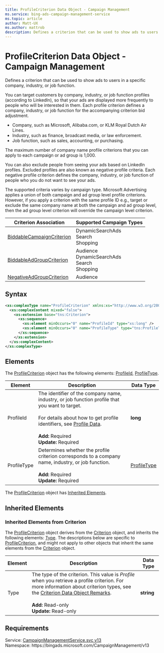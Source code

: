 ```yaml
---
title: ProfileCriterion Data Object - Campaign Management
ms.service: bing-ads-campaign-management-service
ms.topic: article
author: Matt-UX
ms.author: mattrob
description: Defines a criterion that can be used to show ads to users in a specific company, industry, or job function.
---
```

# ProfileCriterion Data Object - Campaign Management
Defines a criterion that can be used to show ads to users in a specific company, industry, or job function. 

You can target customers by company, industry, or job function profiles (according to LinkedIn), so that your ads are displayed more frequently to people who will be interested in them. Each profile criterion defines a company, industry, or job function for the accompanying criterion bid adjustment. 
- Company, such as Microsoft, Alibaba.com, or KLM Royal Dutch Air Lines.
- Industry, such as finance, broadcast media, or law enforcement.
- Job function, such as sales, accounting, or purchasing.

The maximum number of company name profile criterions that you can apply to each campaign or ad group is 1,000. 

You can also exclude people from seeing your ads based on LinkedIn profiles. Excluded profiles are also known as negative profile criteria. Each negative profile criterion defines the company, industry, or job function of people who you do not want to see your ads. 

The supported criteria varies by campaign type. Microsoft Advertising applies a union of both campaign and ad group level profile criterions. However, if you apply a criterion with the same profile ID e.g., target or exclude the same company name at both the campaign and ad group level, then the ad group level criterion will override the campaign level criterion. 

|Criterion Association|Supported Campaign Types|
|----------|---------------|
|[BiddableCampaignCriterion](biddablecampaigncriterion.md)|DynamicSearchAds<br/>Search<br/>Shopping|
|[BiddableAdGroupCriterion](biddableadgroupcriterion.md)|Audience<br/>DynamicSearchAds<br/>Search<br/>Shopping|
|[NegativeAdGroupCriterion](negativeadgroupcriterion.md)|Audience|

## Syntax
```xml
<xs:complexType name="ProfileCriterion" xmlns:xs="http://www.w3.org/2001/XMLSchema">
  <xs:complexContent mixed="false">
    <xs:extension base="tns:Criterion">
      <xs:sequence>
        <xs:element minOccurs="0" name="ProfileId" type="xs:long" />
        <xs:element minOccurs="0" name="ProfileType" type="tns:ProfileType" />
      </xs:sequence>
    </xs:extension>
  </xs:complexContent>
</xs:complexType>
```

## <a name="elements"></a>Elements

The [ProfileCriterion](profilecriterion.md) object has the following elements: [ProfileId](#profileid), [ProfileType](#profiletype).

|Element|Description|Data Type|
|-----------|---------------|-------------|
|<a name="profileid"></a>ProfileId|The identifier of the company name, industry, or job function profile that you want to target.<br/><br/>For details about how to get profile identifiers, see [Profile Data](../guides/profile-data-files.md).<br/><br/>**Add:** Required<br/>**Update:** Required|**long**|
|<a name="profiletype"></a>ProfileType|Determines whether the profile criterion corresponds to a company name, industry, or job function.<br/><br/>**Add:** Required<br/>**Update:** Required|[ProfileType](profiletype.md)|

The [ProfileCriterion](profilecriterion.md) object has [Inherited Elements](#inheritedelements).

## <a name="inheritedelements"></a>Inherited Elements

### <a name="inheritedelementscriterion"></a>Inherited Elements from Criterion
The [ProfileCriterion](profilecriterion.md) object derives from the [Criterion](criterion.md) object, and inherits the following elements: [Type](#type). The descriptions below are specific to [ProfileCriterion](profilecriterion.md), and might not apply to other objects that inherit the same elements from the [Criterion](criterion.md) object.  

|Element|Description|Data Type|
|-----------|---------------|-------------|
|<a name="type"></a>Type|The type of the criterion. This value is *Profile* when you retrieve a profile criterion. For more information about criterion types, see the [Criterion Data Object Remarks](criterion.md#remarks).<br/><br/>**Add:** Read-only<br/>**Update:** Read-only|**string**|

## Requirements
Service: [CampaignManagementService.svc v13](https://campaign.api.bingads.microsoft.com/Api/Advertiser/CampaignManagement/v13/CampaignManagementService.svc)  
Namespace: https\://bingads.microsoft.com/CampaignManagement/v13  

